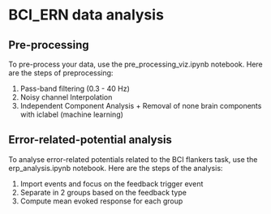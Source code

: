 # BCI_ERN data analysis

## Pre-processing

To pre-process your data, use the pre_processing_viz.ipynb notebook. 
Here are the steps of preprocessing:
1. Pass-band filtering (0.3 - 40 Hz)
2. Noisy channel Interpolation
3. Independent Component Analysis + Removal of none brain components with iclabel (machine learning)


## Error-related-potential analysis

To analyse error-related potentials related to the BCI flankers task, use the erp_analysis.ipynb notebook.
Here are the steps of the analysis:
1. Import events and focus on the feedback trigger event
2. Separate in 2 groups based on the feedback type
3. Compute mean evoked response for each group